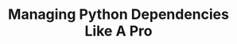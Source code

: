 ---
title: "Managing Python Dependencies Like A Pro"
description: Python's package management system is a blessing for regular system users, but can be a bit of a curse of Python developers. Managing multiple dependencies and versions turns out to be surprisingly error-prone without the right tools or workflows in place. In this video, Ben Wilcock takes you through how the `pyenv virtualenv' plugin can help you manage your Python project dependencies like a pro!
topics:
- Python
tags:
- Python
team:
- Ben Wilcock
youtube_id: 7Id2EU0zjw8
---